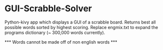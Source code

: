 # GUI-Scrabble-Solver
Python-kivy app which displays a GUI of a scrabble board. Returns best all possible words sorted by highest scoring. Replace engmix.txt to expand the programs dictionary (~ 300,000 words currently).

*** Words cannot be made off of non english words ***

